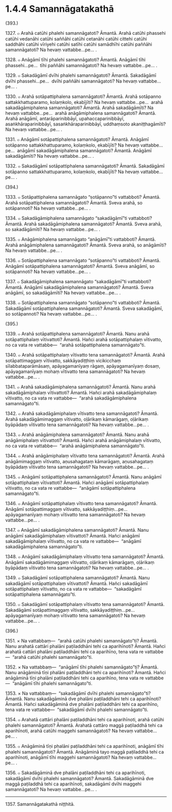 

# 1.4.4 Samannāgatakathā




(393.)

1327\. ๐ Arahā catūhi phalehi samannāgatoti? Āmantā. Arahā catūhi phassehi catūhi vedanāhi catūhi saññāhi catūhi cetanāhi catūhi cittehi catūhi saddhāhi catūhi vīriyehi catūhi satīhi catūhi samādhīhi catūhi paññāhi samannāgatoti? Na hevaṃ vattabbe…pe… .

1328\. ๐ Anāgāmī tīhi phalehi samannāgatoti? Āmantā. Anāgāmī tīhi phassehi…pe…  tīhi paññāhi samannāgatoti? Na hevaṃ vattabbe…pe… .

1329\. ๐ Sakadāgāmī dvīhi phalehi samannāgatoti? Āmantā. Sakadāgāmī dvīhi phassehi…pe…  dvīhi paññāhi samannāgatoti? Na hevaṃ vattabbe…pe… .

1330\. ๐ Arahā sotāpattiphalena samannāgatoti? Āmantā. Arahā sotāpanno sattakkhattuparamo, kolaṃkolo, ekabījīti? Na hevaṃ vattabbe…pe…  arahā sakadāgāmiphalena samannāgatoti? Āmantā. Arahā sakadāgāmīti? Na hevaṃ vattabbe…pe…  arahā anāgāmiphalena samannāgatoti? Āmantā. Arahā anāgāmī, antarāparinibbāyī, upahaccaparinibbāyī, asaṅkhāraparinibbāyī, sasaṅkhāraparinibbāyī, uddhaṃsoto akaniṭṭhagāmīti? Na hevaṃ vattabbe…pe… .

1331\. ๐ Anāgāmī sotāpattiphalena samannāgatoti? Āmantā. Anāgāmī sotāpanno sattakkhattuparamo, kolaṃkolo, ekabījīti? Na hevaṃ vattabbe…pe…  anāgāmī sakadāgāmiphalena samannāgatoti? Āmantā. Anāgāmī sakadāgāmīti? Na hevaṃ vattabbe…pe… .

1332\. ๐ Sakadāgāmī sotāpattiphalena samannāgatoti? Āmantā. Sakadāgāmī sotāpanno sattakkhattuparamo, kolaṃkolo, ekabījīti? Na hevaṃ vattabbe…pe… .

(394.)

1333\. ๐ Sotāpattiphalena samannāgato “sotāpanno”ti vattabboti? Āmantā. Arahā sotāpattiphalena samannāgatoti? Āmantā. Sveva arahā, so sotāpannoti? Na hevaṃ vattabbe…pe… .

1334\. ๐ Sakadāgāmiphalena samannāgato “sakadāgāmī”ti vattabboti? Āmantā. Arahā sakadāgāmiphalena samannāgatoti? Āmantā. Sveva arahā, so sakadāgāmīti? Na hevaṃ vattabbe…pe… .

1335\. ๐ Anāgāmiphalena samannāgato “anāgāmī”ti vattabboti? Āmantā. Arahā anāgāmiphalena samannāgatoti? Āmantā. Sveva arahā, so anāgāmīti? Na hevaṃ vattabbe…pe… .

1336\. ๐ Sotāpattiphalena samannāgato “sotāpanno”ti vattabboti? Āmantā. Anāgāmī sotāpattiphalena samannāgatoti? Āmantā. Sveva anāgāmī, so sotāpannoti? Na hevaṃ vattabbe…pe… .

1337\. ๐ Sakadāgāmiphalena samannāgato “sakadāgāmī”ti vattabboti? Āmantā. Anāgāmī sakadāgāmiphalena samannāgatoti? Āmantā. Sveva anāgāmī, so sakadāgāmīti? Na hevaṃ vattabbe…pe… .

1338\. ๐ Sotāpattiphalena samannāgato “sotāpanno”ti vattabboti? Āmantā. Sakadāgāmī sotāpattiphalena samannāgatoti? Āmantā. Sveva sakadāgāmī, so sotāpannoti? Na hevaṃ vattabbe…pe… .

(395.)

1339\. ๐ Arahā sotāpattiphalena samannāgatoti? Āmantā. Nanu arahā sotāpattiphalaṃ vītivattoti? Āmantā. Hañci arahā sotāpattiphalaṃ vītivatto, no ca vata re vattabbe—  “arahā sotāpattiphalena samannāgato”ti.

1340\. ๐ Arahā sotāpattiphalaṃ vītivatto tena samannāgatoti? Āmantā. Arahā sotāpattimaggaṃ vītivatto, sakkāyadiṭṭhiṃ vicikicchaṃ sīlabbataparāmāsaṃ, apāyagamanīyaṃ rāgaṃ, apāyagamanīyaṃ dosaṃ, apāyagamanīyaṃ mohaṃ vītivatto tena samannāgatoti? Na hevaṃ vattabbe…pe… .

1341\. ๐ Arahā sakadāgāmiphalena samannāgatoti? Āmantā. Nanu arahā sakadāgāmiphalaṃ vītivattoti? Āmantā. Hañci arahā sakadāgāmiphalaṃ vītivatto, no ca vata re vattabbe—  “arahā sakadāgāmiphalena samannāgato”ti.

1342\. ๐ Arahā sakadāgāmiphalaṃ vītivatto tena samannāgatoti? Āmantā. Arahā sakadāgāmimaggaṃ vītivatto, oḷārikaṃ kāmarāgaṃ, oḷārikaṃ byāpādaṃ vītivatto tena samannāgatoti? Na hevaṃ vattabbe…pe… .

1343\. ๐ Arahā anāgāmiphalena samannāgatoti? Āmantā. Nanu arahā anāgāmiphalaṃ vītivattoti? Āmantā. Hañci arahā anāgāmiphalaṃ vītivatto, no ca vata re vattabbe—  “arahā anāgāmiphalena samannāgato”ti.

1344\. ๐ Arahā anāgāmiphalaṃ vītivatto tena samannāgatoti? Āmantā. Arahā anāgāmimaggaṃ vītivatto, aṇusahagataṃ kāmarāgaṃ, aṇusahagataṃ byāpādaṃ vītivatto tena samannāgatoti? Na hevaṃ vattabbe…pe… .

1345\. ๐ Anāgāmī sotāpattiphalena samannāgatoti? Āmantā. Nanu anāgāmī sotāpattiphalaṃ vītivattoti? Āmantā. Hañci anāgāmī sotāpattiphalaṃ vītivatto, no ca vata re vattabbe—  “anāgāmī sotāpattiphalena samannāgato”ti.

1346\. ๐ Anāgāmī sotāpattiphalaṃ vītivatto tena samannāgatoti? Āmantā. Anāgāmī sotāpattimaggaṃ vītivatto, sakkāyadiṭṭhiṃ…pe…  apāyagamanīyaṃ mohaṃ vītivatto tena samannāgatoti? Na hevaṃ vattabbe…pe… .

1347\. ๐ Anāgāmī sakadāgāmiphalena samannāgatoti? Āmantā. Nanu anāgāmī sakadāgāmiphalaṃ vītivattoti? Āmantā. Hañci anāgāmī sakadāgāmiphalaṃ vītivatto, no ca vata re vattabbe—  “anāgāmī sakadāgāmiphalena samannāgato”ti.

1348\. ๐ Anāgāmī sakadāgāmiphalaṃ vītivatto tena samannāgatoti? Āmantā. Anāgāmī sakadāgāmimaggaṃ vītivatto, oḷārikaṃ kāmarāgaṃ, oḷārikaṃ byāpādaṃ vītivatto tena samannāgatoti? Na hevaṃ vattabbe…pe… .

1349\. ๐ Sakadāgāmī sotāpattiphalena samannāgatoti? Āmantā. Nanu sakadāgāmī sotāpattiphalaṃ vītivattoti? Āmantā. Hañci sakadāgāmī sotāpattiphalaṃ vītivatto, no ca vata re vattabbe—  “sakadāgāmī sotāpattiphalena samannāgato”ti.

1350\. ๐ Sakadāgāmī sotāpattiphalaṃ vītivatto tena samannāgatoti? Āmantā. Sakadāgāmī sotāpattimaggaṃ vītivatto, sakkāyadiṭṭhiṃ…pe…  apāyagamanīyaṃ mohaṃ vītivatto tena samannāgatoti? Na hevaṃ vattabbe…pe… .

(396.)

1351\. × Na vattabbaṃ—  “arahā catūhi phalehi samannāgato”ti? Āmantā. Nanu arahatā cattāri phalāni paṭiladdhāni tehi ca aparihīnoti? Āmantā. Hañci arahatā cattāri phalāni paṭiladdhāni tehi ca aparihīno, tena vata re vattabbe—  “arahā catūhi phalehi samannāgato”ti.

1352\. × Na vattabbaṃ—  “anāgāmī tīhi phalehi samannāgato”ti? Āmantā. Nanu anāgāminā tīṇi phalāni paṭiladdhāni tehi ca aparihīnoti? Āmantā. Hañci anāgāminā tīṇi phalāni paṭiladdhāni tehi ca aparihīno, tena vata re vattabbe—  “anāgāmī tīhi phalehi samannāgato”ti.

1353\. × Na vattabbaṃ—  “sakadāgāmī dvīhi phalehi samannāgato”ti? Āmantā. Nanu sakadāgāminā dve phalāni paṭiladdhāni tehi ca aparihīnoti? Āmantā. Hañci sakadāgāminā dve phalāni paṭiladdhāni tehi ca aparihīno, tena vata re vattabbe—  “sakadāgāmī dvīhi phalehi samannāgato”ti.

1354\. ๐ Arahatā cattāri phalāni paṭiladdhāni tehi ca aparihīnoti, arahā catūhi phalehi samannāgatoti? Āmantā. Arahatā cattāro maggā paṭiladdhā tehi ca aparihīnoti, arahā catūhi maggehi samannāgatoti? Na hevaṃ vattabbe…pe… .

1355\. ๐ Anāgāminā tīṇi phalāni paṭiladdhāni tehi ca aparihīnoti, anāgāmī tīhi phalehi samannāgatoti? Āmantā. Anāgāminā tayo maggā paṭiladdhā tehi ca aparihīnoti, anāgāmī tīhi maggehi samannāgatoti? Na hevaṃ vattabbe…pe… .

1356\. ๐ Sakadāgāminā dve phalāni paṭiladdhāni tehi ca aparihīnoti, sakadāgāmī dvīhi phalehi samannāgatoti? Āmantā. Sakadāgāminā dve maggā paṭiladdhā tehi ca aparihīnoti, sakadāgāmī dvīhi maggehi samannāgatoti? Na hevaṃ vattabbe…pe… .

---

1357\. Samannāgatakathā niṭṭhitā.





